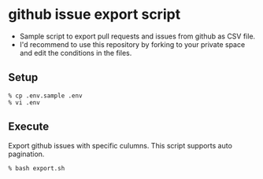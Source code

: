 # github issue export script

- Sample script to export pull requests and issues from github as CSV file.
- I'd recommend to use this repository by forking to your private space and edit the conditions in the files.

## Setup

```
% cp .env.sample .env
% vi .env
```

## Execute

Export github issues with specific culumns.
This script supports auto pagination.

```
% bash export.sh
```


